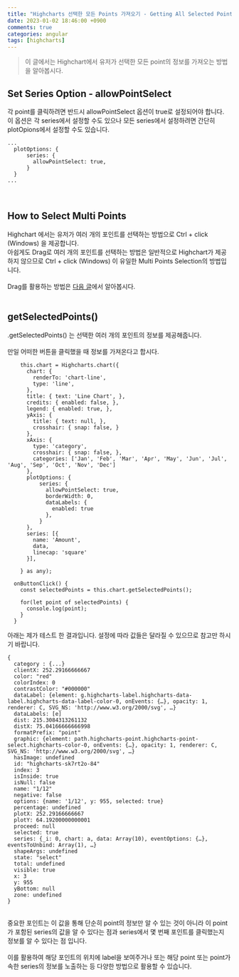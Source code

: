 ```yaml
---
title: "Highcharts 선택한 모든 Points 가져오기 - Getting All Selected Points by .getSelectedPoints()"
date: 2023-01-02 18:46:00 +0900
comments: true
categories: angular
tags: [highcharts]
---
```


> 이 글에서는 Highchart에서 유저가 선택한 모든 point의 정보를 가져오는 방법을 알아봅시다.



## Set Series Option - allowPointSelect
각 point를 클릭하려면 반드시 allowPointSelect 옵션이 true로 설정되어야 합니다.<br/>
이 옵션은 각 series에서 설정할 수도 있으나 모든 series에서 설정하려면 간단히 plotOpions에서 설정할 수도 있습니다.<br/>

```tsx
...
  plotOptions: {
      series: {
        allowPointSelect: true,
      }
  }
...
```
<br/>

## How to Select Multi Points
Highchart 에서는 유저가 여러 개의 포인트를 선택하는 방법으로 Ctrl + click (Windows) 을 제공합니다.<br/>
아쉽게도 Drag로 여러 개의 포인트를 선택하는 방법은 일반적으로 Highchart가 제공하지 않으므로 Ctrl + click (Windows) 이 유일한 Multi Points Selection의 방법입니다.<br/>
<br/>
Drag를 활용하는 방법은 [다음 글](https://ksrae.github.io/angular/highcharts-select-by-draging)에서 알아봅시다.<br/>
<br/>

## getSelectedPoints()
.getSelectedPoints() 는 선택한 여러 개의 포인트의 정보를 제공해줍니다.<br/>
<br/>
만일 어떠한 버튼을 클릭했을 때 정보를 가져온다고 합시다.<br/>

```tsx
    this.chart = Highcharts.chart({
      chart: {
        renderTo: 'chart-line',
        type: 'line',
      },
      title: { text: 'Line Chart', },
      credits: { enabled: false, },
      legend: { enabled: true, },
      yAxis: {
        title: { text: null, },
        crosshair: { snap: false, }
      },
      xAxis: {
        type: 'category',
        crosshair: { snap: false, },
        categories: ['Jan', 'Feb', 'Mar', 'Apr', 'May', 'Jun', 'Jul', 'Aug', 'Sep', 'Oct', 'Nov', 'Dec']
      },
      plotOptions: {
          series: {
            allowPointSelect: true,
            borderWidth: 0,
            dataLabels: {
              enabled: true
            },
          }
      },
      series: [{
        name: 'Amount',
        data,
        linecap: 'square'
      }],

    } as any);

  onButtonClick() {
    const selectedPoints = this.chart.getSelectedPoints();

    for(let point of selectedPoints) {
      console.log(point);
    }
  }
```

아래는 제가 테스트 한 결과입니다. 설정에 따라 값들은 달라질 수 있으므로 참고만 하시기 바랍니다.<br/>

```
{
  category : {...}
  clientX: 252.29166666667
  color: "red"
  colorIndex: 0
  contrastColor: "#000000"
  dataLabel: {element: g.highcharts-label.highcharts-data-label.highcharts-data-label-color-0, onEvents: {…}, opacity: 1, renderer: C, SVG_NS: 'http://www.w3.org/2000/svg', …}
  dataLabels: [e]
  dist: 215.3084313261132
  distX: 75.04166666666998
  formatPrefix: "point"
  graphic: {element: path.highcharts-point.highcharts-point-select.highcharts-color-0, onEvents: {…}, opacity: 1, renderer: C, SVG_NS: 'http://www.w3.org/2000/svg', …}
  hasImage: undefined
  id: "highcharts-sk7rt2o-84"
  index: 3
  isInside: true
  isNull: false
  name: "1/12"
  negative: false
  options: {name: '1/12', y: 955, selected: true}
  percentage: undefined
  plotX: 252.29166666667
  plotY: 64.19200000000001
  proceed: null
  selected: true
  series: {_i: 0, chart: a, data: Array(10), eventOptions: {…}, eventsToUnbind: Array(1), …}
  shapeArgs: undefined
  state: "select"
  total: undefined
  visible: true
  x: 3
  y: 955
  yBottom: null
  zone: undefined
}
```
<br/>
중요한 포인트는 이 값을 통해 단순히 point의 정보만 알 수 있는 것이 아니라 이 point가 포함된 series의 값을 알 수 있다는 점과
series에서 몇 번째 포인트를 클릭했는지 정보를 알 수 있다는 점 입니다.<br/>
<br/>
이를 활용하여 해당 포인트의 위치에 label을 보여주거나 또는 해당 point 또는 point가 속한 series의 정보를 노출하는 등 다양한 방법으로 활용할 수 있습니다.<br/>
<br/>
